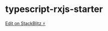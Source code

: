 # typescript-rxjs-starter

[Edit on StackBlitz ⚡️](https://stackblitz.com/edit/typescript-rxjs-starter)